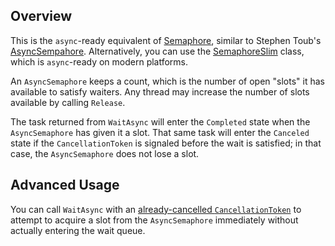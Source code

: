 ## Overview

This is the `async`-ready equivalent of [Semaphore](https://docs.microsoft.com/en-us/dotnet/api/system.threading.semaphore), similar to Stephen Toub's [AsyncSempahore](https://blogs.msdn.microsoft.com/pfxteam/2012/02/12/building-async-coordination-primitives-part-5-asyncsemaphore/). Alternatively, you can use the [SemaphoreSlim](https://docs.microsoft.com/en-us/dotnet/api/system.threading.semaphoreslim) class, which is `async`-ready on modern platforms.

An `AsyncSemaphore` keeps a count, which is the number of open "slots" it has available to satisfy waiters. Any thread may increase the number of slots available by calling `Release`.

The task returned from `WaitAsync` will enter the `Completed` state when the `AsyncSemaphore` has given it a slot. That same task will enter the `Canceled` state if the `CancellationToken` is signaled before the wait is satisfied; in that case, the `AsyncSemaphore` does not lose a slot.

## Advanced Usage

You can call `WaitAsync` with an [already-cancelled `CancellationToken`](Cancellation.md) to attempt to acquire a slot from the `AsyncSemaphore` immediately without actually entering the wait queue.

